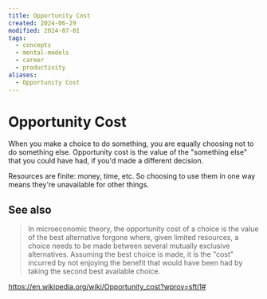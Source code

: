 ```yaml
---
title: Opportunity Cost
created: 2024-06-29
modified: 2024-07-01
tags:
  - concepts
  - mental-models
  - career
  - productivity
aliases:
  - Opportunity Cost
---
```


# Opportunity Cost
When you make a choice to do something, you are equally choosing not to do something else. Opportunity cost is the value of the "something else" that you could have had, if you'd made a different decision.

Resources are finite: money, time, etc. So choosing to use them in one way means they're unavailable for other things. 

## See also
> In microeconomic theory, the opportunity cost of a choice is the value of the best alternative forgone where, given limited resources, a choice needs to be made between several mutually exclusive alternatives. Assuming the best choice is made, it is the "cost" incurred by not enjoying the benefit that would have been had by taking the second best available choice.

https://en.wikipedia.org/wiki/Opportunity_cost?wprov=sfti1#
